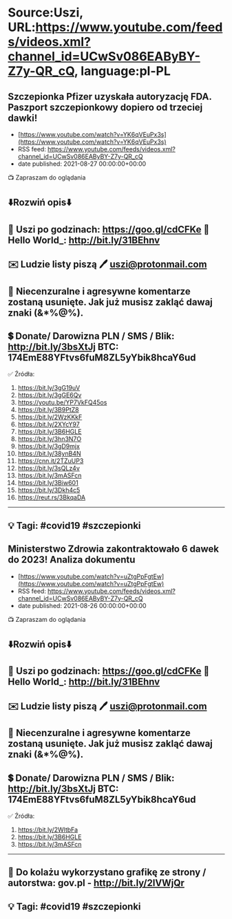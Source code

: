 # Source:Uszi, URL:https://www.youtube.com/feeds/videos.xml?channel_id=UCwSv086EAByBY-Z7y-QR_cQ, language:pl-PL

## Szczepionka Pfizer uzyskała autoryzację FDA. Paszport szczepionkowy dopiero od trzeciej dawki!
 - [https://www.youtube.com/watch?v=YK6qVEuPx3s](https://www.youtube.com/watch?v=YK6qVEuPx3s)
 - RSS feed: https://www.youtube.com/feeds/videos.xml?channel_id=UCwSv086EAByBY-Z7y-QR_cQ
 - date published: 2021-08-27 00:00:00+00:00

📺 Zapraszam do oglądania

⬇️Rozwiń opis⬇️
------------------------------------------------------------
👀 Uszi po godzinach: https://goo.gl/cdCFKe
👀 Hello World_: http://bit.ly/31BEhnv
------------------------------------------------------------
✉️ Ludzie listy piszą 
🖊️ uszi@protonmail.com
------------------------------------------------------------
👺 Niecenzuralne i agresywne komentarze zostaną usunięte.  Jak już musisz zakląć dawaj znaki (&*%@%).
------------------------------------------------------------
💲 Donate/ Darowizna
PLN / SMS / Blik: http://bit.ly/3bsXtJj
BTC: 174EmE88YFtvs6fuM8ZL5yYbik8hcaY6ud
-------------------------------------------------------------
✅ Źródła:
1. https://bit.ly/3gG19uV
2. https://bit.ly/3gGE6Qv
3. https://youtu.be/YP7VkFQ45os
4. https://bit.ly/3B9PtZ8
5. https://bit.ly/2WzKKkF
6. https://bit.ly/2XYcY97
7. https://bit.ly/3B6HGLE
8. https://bit.ly/3hn3N7O
9. https://bit.ly/3gD9mjx
10. https://bit.ly/38ynB4N
11. https://cnn.it/2TZuUP3
12. https://bit.ly/3sQLz4v
13. https://bit.ly/3mASFcn
14. https://bit.ly/3Biw601
15. https://bit.ly/3Dkh4c5
16. https://reut.rs/3BkqaDA
---------------------------------------------------------------
💡 Tagi: #covid19 #szczepionki
--------------------------------------------------------------

## Ministerstwo Zdrowia zakontraktowało 6 dawek do 2023! Analiza dokumentu
 - [https://www.youtube.com/watch?v=uZtgPpFgtEw](https://www.youtube.com/watch?v=uZtgPpFgtEw)
 - RSS feed: https://www.youtube.com/feeds/videos.xml?channel_id=UCwSv086EAByBY-Z7y-QR_cQ
 - date published: 2021-08-26 00:00:00+00:00

📺 Zapraszam do oglądania

⬇️Rozwiń opis⬇️
------------------------------------------------------------
👀 Uszi po godzinach: https://goo.gl/cdCFKe
👀 Hello World_: http://bit.ly/31BEhnv
------------------------------------------------------------
✉️ Ludzie listy piszą 
🖊️ uszi@protonmail.com
------------------------------------------------------------
👺 Niecenzuralne i agresywne komentarze zostaną usunięte.  Jak już musisz zakląć dawaj znaki (&*%@%).
------------------------------------------------------------
💲 Donate/ Darowizna
PLN / SMS / Blik: http://bit.ly/3bsXtJj
BTC: 174EmE88YFtvs6fuM8ZL5yYbik8hcaY6ud
-------------------------------------------------------------
✅ Źródła:
1. https://bit.ly/2WltbFa
2. https://bit.ly/3B6HGLE
3. https://bit.ly/3mASFcn
---------------------------------------------------------------
🎴 Do kolażu wykorzystano grafikę ze strony / autorstwa: 
gov.pl - http://bit.ly/2lVWjQr
---------------------------------------------------------------
💡 Tagi: #covid19 #szczepionki
--------------------------------------------------------------

